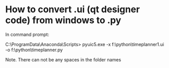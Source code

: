 # How to convert .ui (qt designer code) from windows to .py

In command prompt:

C:\ProgramData\Anaconda\Scripts> pyuic5.exe -x f:\python\timeplanner1.ui -o f:\python\timeplanner.py

Note. There can not be any spaces in the folder names


